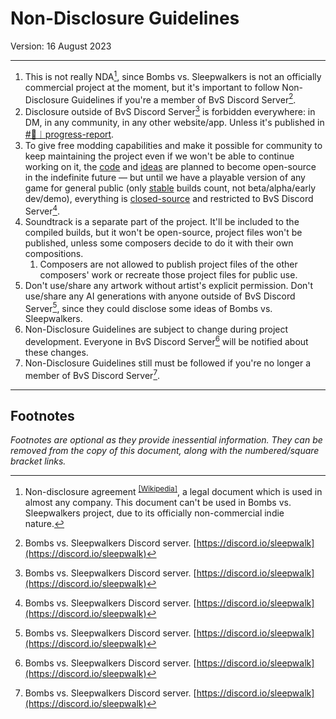 # Non-Disclosure Guidelines

Version: 16 August 2023

----

1. This is not really NDA[^1], since Bombs vs. Sleepwalkers is not an officially commercial project at the moment, but it's important to follow Non-Disclosure Guidelines if you're a member of BvS Discord Server[^2].
2. Disclosure outside of BvS Discord Server[^2] is forbidden everywhere: in DM, in any community, in any other website/app. Unless it's published in [#📢︱progress-report](https://discord.com/channels/1040941619488239638/1140272532071661638).
3. To give free modding capabilities and make it possible for community to keep maintaining the project even if we won't be able to continue working on it, the <u>code</u> and <u>ideas</u> are planned to become open-source in the indefinite future — but until we have a playable version of any game for general public (only <u>stable</u> builds count, not beta/alpha/early dev/demo), everything is <u>closed-source</u> and restricted to BvS Discord Server[^2].
4. Soundtrack is a separate part of the project. It'll be included to the compiled builds, but it won't be open-source, project files won't be published, unless some composers decide to do it with their own compositions.
    1. Composers are not allowed to publish project files of the other composers' work or recreate those project files for public use.
5. Don't use/share any artwork without artist's explicit permission. Don't use/share any AI generations with anyone outside of BvS Discord Server[^2], since they could disclose some ideas of Bombs vs. Sleepwalkers.
6. Non-Disclosure Guidelines are subject to change during project development. Everyone in BvS Discord Server[^2] will be notified about these changes.
7. Non-Disclosure Guidelines still must be followed if you're no longer a member of BvS Discord Server[^2].

----

## Footnotes

_Footnotes are optional as they provide inessential information. They can be removed from the copy of this document, along with the numbered/square bracket links._

[^1]: Non-disclosure agreement <sup>[[Wikipedia]](https://en.wikipedia.org/wiki/Non-disclosure_agreement)</sup>, a legal document which is used in almost any company. This document can't be used in Bombs vs. Sleepwalkers project, due to its officially non-commercial indie nature.
[^2]: Bombs vs. Sleepwalkers Discord server. [https://discord.io/sleepwalk](https://discord.io/sleepwalk)
